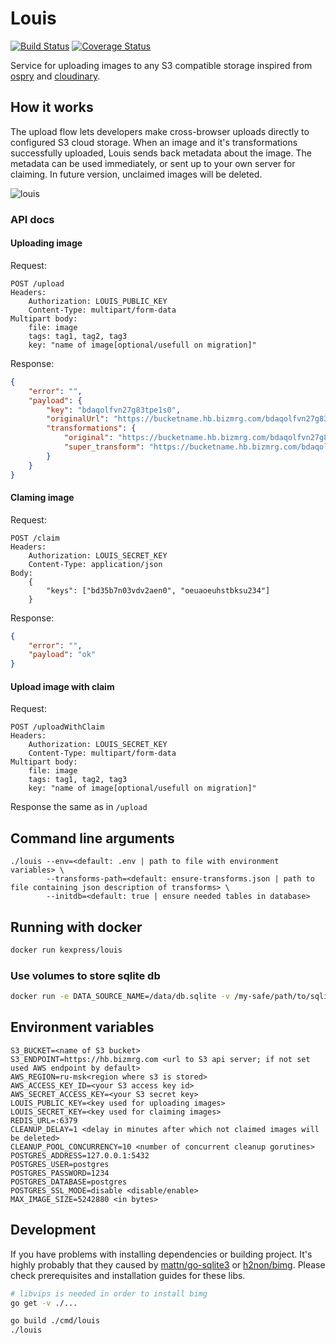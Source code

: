 # Louis

[![Build Status](https://travis-ci.com/KazanExpress/louis.svg?branch=master)](https://travis-ci.com/KazanExpress/louis)
[![Coverage Status](https://coveralls.io/repos/github/KazanExpress/louis/badge.svg?branch=master)](https://coveralls.io/github/KazanExpress/louis?branch=master)

Service for uploading images to any S3 compatible storage inspired from [ospry](http://ospry.io) and [cloudinary](http://cloudinary.com).

## How it works

The upload flow lets developers make cross-browser uploads directly to configured S3 cloud storage. When an image and it's transformations successfully uploaded, Louis sends back metadata about the image. The metadata can be used immediately, or sent up to your own server for claiming. In future version, unclaimed images will be deleted.

![louis](https://user-images.githubusercontent.com/7482065/42679463-b07be3d6-868a-11e8-97f9-61cb67532e28.png)

### API docs

#### Uploading image

Request:
```
POST /upload
Headers:
    Authorization: LOUIS_PUBLIC_KEY
    Content-Type: multipart/form-data
Multipart body:
    file: image
    tags: tag1, tag2, tag3
    key: "name of image[optional/usefull on migration]"
```

Response:

```json
{
    "error": "",
    "payload": {
        "key": "bdaqolfvn27g83tpe1s0",
        "originalUrl": "https://bucketname.hb.bizmrg.com/bdaqolfvn27g83tpe1s0/original.jpg",
        "transformations": {
            "original": "https://bucketname.hb.bizmrg.com/bdaqolfvn27g83tpe1s0/original.jpg",
            "super_transform": "https://bucketname.hb.bizmrg.com/bdaqolfvn27g83tpe1s0/super_transform.jpg"
        }
    }
}
```

#### Claming image

Request:
```
POST /claim
Headers:
    Authorization: LOUIS_SECRET_KEY
    Content-Type: application/json
Body:
    {
        "keys": ["bd35b7n03vdv2aen0", "oeuaoeuhstbksu234"]
    }
```

Response:

```json
{
    "error": "",
    "payload": "ok"
}
```


#### Upload image with claim

Request:
```
POST /uploadWithClaim
Headers:
    Authorization: LOUIS_SECRET_KEY
    Content-Type: multipart/form-data
Multipart body:
    file: image
    tags: tag1, tag2, tag3
    key: "name of image[optional/usefull on migration]"
```

Response the same as in `/upload`


## Command line arguments

```
./louis --env=<default: .env | path to file with environment variables> \
        --transforms-path=<default: ensure-transforms.json | path to file containing json description of transforms> \
        --initdb=<default: true | ensure needed tables in database>
```

## Running with docker

```bash
docker run kexpress/louis
```

### Use volumes to store sqlite db

```bash
docker run -e DATA_SOURCE_NAME=/data/db.sqlite -v /my-safe/path/to/sqlite-dir:/data kexpress/louis

```

## Environment variables

```env
S3_BUCKET=<name of S3 bucket>
S3_ENDPOINT=https://hb.bizmrg.com <url to S3 api server; if not set used AWS endpoint by default>
AWS_REGION=ru-msk<region where s3 is stored>
AWS_ACCESS_KEY_ID=<your S3 access key id>
AWS_SECRET_ACCESS_KEY=<your S3 secret key>
LOUIS_PUBLIC_KEY=<key used for uploading images>
LOUIS_SECRET_KEY=<key used for claiming images>
REDIS_URL=:6379
CLEANUP_DELAY=1 <delay in minutes after which not claimed images will be deleted>
CLEANUP_POOL_CONCURRENCY=10 <number of concurrent cleanup gorutines>
POSTGRES_ADDRESS=127.0.0.1:5432
POSTGRES_USER=postgres
POSTGRES_PASSWORD=1234
POSTGRES_DATABASE=postgres
POSTGRES_SSL_MODE=disable <disable/enable>
MAX_IMAGE_SIZE=5242880 <in bytes>
```


## Development

If you have problems with installing dependencies or building project. 
It's highly probably that they caused by [mattn/go-sqlite3](https://github.com/mattn/go-sqlite3) or [h2non/bimg](https://github.com/h2non/bimg). Please check prerequisites and installation guides for these libs.

```bash
# libvips is needed in order to install bimg
go get -v ./...

go build ./cmd/louis
./louis
```